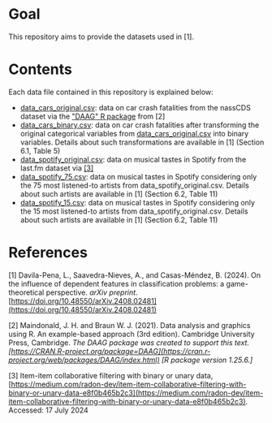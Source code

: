 # Goal
This repository aims to provide the datasets used in [1].

# Contents
Each data file contained in this repository is explained below:
- [data_cars_original.csv](https://github.com/LauraDavilaPena/GT-based_IM/blob/main/data_cars_original.csv): data on car crash fatalities from the nassCDS dataset via the ["DAAG" R package](https://cran.r-project.org/web/packages/DAAG/index.html) from [2]
- [data_cars_binary.csv](https://github.com/LauraDavilaPena/GT-based_IM/blob/main/data_cars_binary.csv): data on car crash fatalities after transforming the original categorical variables from [data_cars_original.csv](https://github.com/LauraDavilaPena/GT-based_IM/blob/main/data_cars_original.csv) into binary variables. Details about such transformations are available in [1] (Section 6.1, Table 5)
- [data_spotify_original.csv](https://github.com/LauraDavilaPena/GT-based_IM/blob/main/data_spotify_original.csv): data on musical tastes in Spotify from the last.fm dataset via [[3]](https://medium.com/radon-dev/item-item-collaborative-filtering-with-binary-or-unary-data-e8f0b465b2c3)
- [data_spotify_75.csv](https://github.com/LauraDavilaPena/GT-based_IM/blob/main/data_spotify_75.csv): data on musical tastes in Spotify considering only the 75 most listened-to artists from data_spotify_original.csv. Details about such artists are available in [1] (Section 6.2, Table 11)
- [data_spotify_15.csv](https://github.com/LauraDavilaPena/GT-based_IM/blob/main/data_spotify_15.csv): data on musical tastes in Spotify considering only the 15 most listened-to artists from data_spotify_original.csv. Details about such artists are available in [1] (Section 6.2, Table 11)


# References
[1] Davila-Pena, L., Saavedra-Nieves, A., and Casas-Méndez, B. (2024). On the influence of dependent features in classification problems: a game-theoretical perspective. _arXiv preprint_. [https://doi.org/10.48550/arXiv.2408.02481](https://doi.org/10.48550/arXiv.2408.02481)


[2] Maindonald, J. H. and Braun W. J. (2021). Data analysis and graphics using R. An example-based approach (3rd edition). Cambridge University Press, Cambridge. _The DAAG package was created to support this text. [https://CRAN.R-project.org/package=DAAG](https://cran.r-project.org/web/packages/DAAG/index.html) [R package version 1.25.6.]_

[3] Item-item collaborative filtering with binary or unary data, 
[https://medium.com/radon-dev/item-item-collaborative-filtering-with-binary-or-unary-data-e8f0b465b2c3](https://medium.com/radon-dev/item-item-collaborative-filtering-with-binary-or-unary-data-e8f0b465b2c3). Accessed: 17 July 2024

